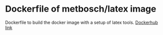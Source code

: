 Dockerfile of metbosch/latex image
==================================

Dockerfile to build the docker image with a setup of latex tools.
[Dockerhub link](//hub.docker.com/r/metbosch/latex)
